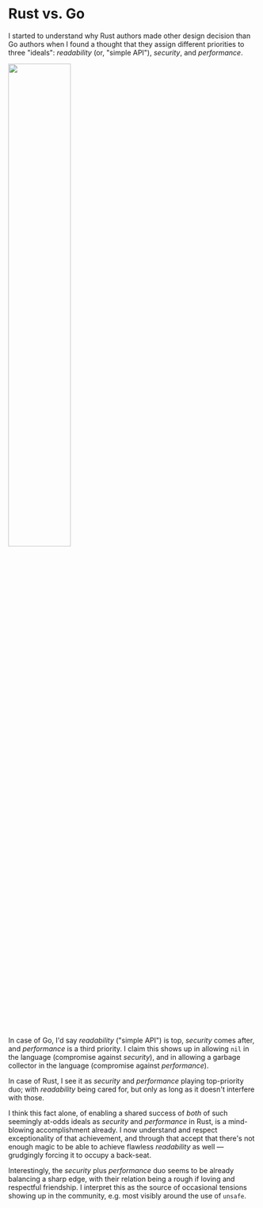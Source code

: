 # Rust vs. Go

I started to understand why Rust authors made other design decision than Go authors
when I found a thought that they assign different priorities to three "ideals":
_readability_ (or, "simple API"), _security_, and _performance_.

<img src="rust-vs-go.svg" width="50%"/>

<!--
```pikchr
C1: circle "security"
M1: move from C1.c go 200% heading 60
C2: circle "read-" "ability" with .c at M1.end
M2: move from C2.c go 200% south
C3: circle "perfor-" "mance" with .c at M2.end
line from C1 to C2 chop
line from C2 to C3 chop
line from C1 to C3 "Rust" aligned above chop
"Go" with .s at C2.n
```
-->

In case of Go, I'd say _readability_ ("simple API") is top, _security_ comes after, and _performance_ is a third priority.
I claim this shows up in allowing `nil` in the language (compromise against _security_),
and in allowing a garbage collector in the language (compromise against _performance_).

In case of Rust, I see it as _security_ and _performance_ playing top-priority duo;
with _readability_ being cared for, but only as long as it doesn't interfere with those.

I think this fact alone, of enabling a shared success of _both_ of such seemingly at-odds ideals as _security_
and _performance_ in Rust, is a mind-blowing accomplishment already.
I now understand and respect exceptionality of that achievement,
and through that accept that there's not enough magic to be able to achieve flawless _readability_ as well
— grudgingly forcing it to occupy a back-seat.

Interestingly, the _security_ plus _performance_ duo seems to be already balancing a sharp edge,
with their relation being a rough if loving and respectful friendship.
I interpret this as the source of occasional tensions showing up in the community,
e.g. most visibly around the use of `unsafe`.
